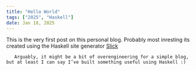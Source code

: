 ```yaml
---
title: "Hello World"
tags: ["2025", "Haskell"]
date: Jan 18, 2025
---
```

<p>
       This is the very first post on this personal blog.
       Probably most inresting its created using the Haskell site generator 
       <a href="https://github.com/ChrisPenner/slick"> Slick </a>
       
       Arguably, it might be a bit of overengineering for a simple blog, but at least I can say I’ve built something useful using Haskell :)
</P>